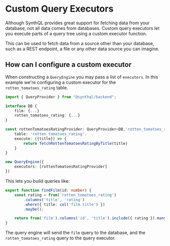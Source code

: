 # Custom Query Executors

Although SynthQL provides great support for fetching data from your database, not all data comes from databases. Custom query executors let you execute parts of a query tree using a custom executor function.

This can be used to fetch data from a source other than your database, such as a REST endpoint, a file or any other data source you can imagine.

## How can I configure a custom executor

When constructing a `QueryEngine` you may pass a list of `executors`. In this example we're configuring a custom executor for the `rotten_tomatoes_rating` table.

```ts
import { QueryProvider } from "@synthql/backend";

interface DB {
    film: {...}
    rotten_tomatoes_rating: {...}
}

const rottenTomatoesRatingProvider: QueryProvider<DB,'rotten_tomatoes_rating'> = {
    table: 'rotten_tomatoes_rating'.
    execute: ({title}) => {
        return fetchRottenTomatoesRatingByTitle(title)
    }
}

new QueryEngine({
    executors: [rottenTomatoesRatingProvider]
})
```

This lets you build queries like:

```ts
export function findFilm(id: number) {
    const rating = from('rotten_tomatoes_rating')
        .columns('title', 'rating')
        .where({ title: col('film.title') })
        .maybe();

    return from('film').columns('id', 'title').include({ rating }).many();
}
```

The query engine will send the `film` query to the database, and the `rotten_tomatoes_rating` query to the query executor.
